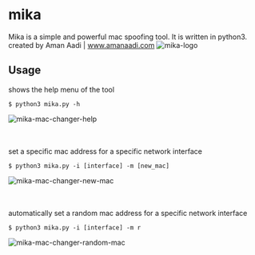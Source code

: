 # mika
Mika is a simple and powerful mac spoofing tool. It is written in python3. created by Aman Aadi | www.amanaadi.com
![mika-logo](https://github.com/AmanAadi/mika/assets/129376933/9ac11511-5066-478f-8d04-1e0879af2661)



## Usage

shows the help menu of the tool
```python3
$ python3 mika.py -h
```
![mika-mac-changer-help](https://github.com/AmanAadi/mika/assets/129376933/347f0892-5e06-472e-87c0-65c94bffd59d)
<br/>
<br/>
<br/>



set a specific mac address for a specific network interface
```python3
$ python3 mika.py -i [interface] -m [new_mac]
```
![mika-mac-changer-new-mac](https://github.com/AmanAadi/mika/assets/129376933/5a751cb6-ca4e-47aa-aec0-11aef854942e)
<br/>
<br/>
<br/>



automatically set a random mac address for a specific network interface
```python3
$ python3 mika.py -i [interface] -m r
```
![mika-mac-changer-random-mac](https://github.com/AmanAadi/mika/assets/129376933/8e1ff2b4-19d5-4c80-bf5d-611682b4bbaa)
<br/>
<br/>


